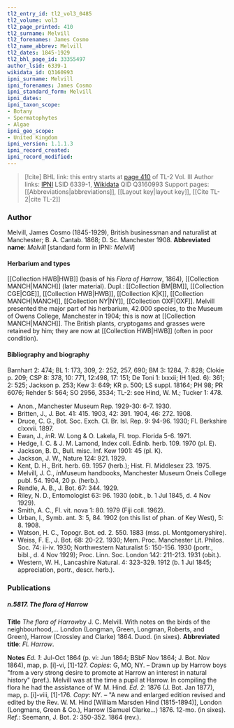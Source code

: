 ```yaml
---
tl2_entry_id: tl2_vol3_0485
tl2_volume: vol3
tl2_page_printed: 410
tl2_surname: Melvill
tl2_forenames: James Cosmo
tl2_name_abbrev: Melvill
tl2_dates: 1845-1929
tl2_bhl_page_id: 33355497
author_lsid: 6339-1
wikidata_id: Q3160993
ipni_surname: Melvill
ipni_forenames: James Cosmo
ipni_standard_form: Melvill
ipni_dates: 
ipni_taxon_scope: 
- Botany
- Spermatophytes
- Algae
ipni_geo_scope: 
- United Kingdom
ipni_version: 1.1.1.3
ipni_record_created: 
ipni_record_modified:
---
```


> [!cite] BHL link: this entry starts at [page 410](https://www.biodiversitylibrary.org/page/33355497) of TL-2 Vol. III
> Author links: [IPNI](https://www.ipni.org/a/6339-1) LSID 6339-1, [Wikidata](https://www.wikidata.org/wiki/Q3160993) QID Q3160993
> Support pages: [[Abbreviations|abbreviations]], [[Layout key|layout key]], [[Cite TL-2|cite TL-2]]

### Author

Melvill, James Cosmo (1845-1929), British businessman and naturalist at Manchester; B. A. Cantab. 1868; D. Sc. Manchester 1908. 
**Abbreviated name**: *Melvill* \[standard form in IPNI: *Melvill*\]

#### Herbarium and types

[[Collection HWB|HWB]] (basis of his *Flora of Harrow*, 1864), [[Collection MANCH|MANCH]] (later material). Dupl.: [[Collection BM|BM]], [[Collection CGE|CGE]], [[Collection HWB|HWB]], [[Collection K|K]], [[Collection MANCH|MANCH]], [[Collection NY|NY]], [[Collection OXF|OXF]]. Melvill presented the major part of his herbarium, 42.000 species, to the Museum of Owens College, Manchester in 1904; this is now at [[Collection MANCH|MANCH]]. The British plants, cryptogams and grasses were retained by him; they are now at [[Collection HWB|HWB]] (often in poor condition).

#### Bibliography and biography

Barnhart 2: 474; BL 1: 173, 309, 2: 252, 257, 690; BM 3: 1284, 7: 828; Clokie p. 209; CSP 8: 378, 10: 771, 12:498, 17: 151; De Toni 1: lxxxii; IH 1(ed. 6): 361; 2: 525; Jackson p. 253; Kew 3: 649; KR p. 500; LS suppl. 18164; PH 98; PR 6076; Rehder 5: 564; SO 2956, 3534; TL-2: see Hind, W. M.; Tucker 1: 478.
- Anon., Manchester Museum Rep. 1929-30: 6-7. 1930.
- Britten, J., J. Bot. 41: 415. 1903, 42: 391. 1904, 46: 272. 1908.
- Druce, C. G., Bot. Soc. Exch. Cl. Br. Isl. Rep. 9: 94-96. 1930; Fl. Berkshire clxxvii. 1897.
- Ewan, J., *in*R. W. Long & O. Lakela, Fl. trop. Florida 5-6. 1971.
- Hedge, I. C. & J. M. Lamond, Index coll. Edinb. herb. 109. 1970 (pl. E).
- Jackson, B. D., Bull. misc. Inf. Kew 1901: 45 (pl. K).
- Jackson, J. W., Nature 124: 921. 1929.
- Kent, D. H., Brit. herb. 69. 1957 (herb.); Hist. Fl. Middlesex 23. 1975.
- Melvill, J. C., *in*Museum handbooks, Manchester Museum Oneis College publ. 54. 1904, 20 p. (herb.).
- Rendle, A. B., J. Bot. 67: 344. 1929.
- Riley, N. D., Entomologist 63: 96. 1930 (obit., b. 1 Jul 1845, d. 4 Nov 1929).
- Smith, A. C., Fl. vit. nova 1: 80. 1979 (Fiji coll. 1962).
- Urban, I., Symb. ant. 3: 5, 84. 1902 (on this list of phan. of Key West), 5: 8. 1908.
- Watson, H. C., Topogr. Bot. ed. 2. 550. 1883 (mss. pl. Montgomeryshire).
- Weiss, F. E., J. Bot. 68: 20-22. 1930; Mem. Proc. Manchester Lit. Philos. Soc. 74: ii-iv. 1930; Northwestern Naturalist 5: 150-156. 1930 (portr., bibl., d. 4 Nov 1929); Proc. Linn. Soc. London 142: 211-213. 1931 (obit.).
- Western, W. H., Lancashire Natural. 4: 323-329. 1912 (b. 1 Jul 1845; appreciation, portr., descr. herb.).

### Publications

##### n.5817. The flora of Harrow

**Title**
*The flora of Harrow*by J. C. Melvill. With notes on the birds of the neighbourhood,... London (Longman, Green, Longman, Roberts, and Green), Harrow (Crossley and Clarke) 1864. Duod. (in sixes).
**Abbreviated title**: *Fl. Harrow*.

**Notes**
*Ed. 1*: Jul-Oct 1864 (p. vi: Jun 1864; BSbF Nov 1864; J. Bot. Nov 1864), map, p. \[i\]-vi, \[1\]-127. *Copies*: G, MO, NY. – Drawn up by Harrow boys "from a very strong desire to promote at Harrow an interest in natural history" (pref.). Melvill was at the time a pupil at Harrow. In compiling the flora he had the assistance of W. M. Hind.
*Ed. 2*: 1876 (J. Bot. Jan 1877), map, p. \[i\]-viii, \[1\]-176. *Copy*: NY. – "A new and enlarged edition revised and edited by the Rev. W. M. Hind \[William Marsden Hind (1815-1894)\], London (Longmans, Green & Co.), Harrow (Samuel Clarke...) 1876. 12-mo. (in sixes).
*Ref*.: Seemann, J. Bot. 2: 350-352. 1864 (rev.).

